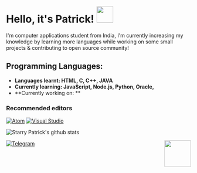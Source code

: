 # Hello, it's Patrick! <img src="https://raw.githubusercontent.com/MartinHeinz/MartinHeinz/master/wave.gif" width="45px">

I'm computer applications student from India, I'm currently increasing my knowledge by learning more languages while working on some small projects & contributing to open source community!
## Programming Languages:

- **Languages learnt: HTML, C, C++, JAVA**
- **Currently learning: JavaScript, Node.js, Python, Oracle,**
- **Currently working on: **

### Recommended editors
[![Atom](https://img.shields.io/badge/atom-28b463.svg?style=for-the-badge&logo=atom)](https://atom.io/)
[![Visual Studio](https://img.shields.io/badge/VisualStudioCode-1da1f2.svg?style=for-the-badge&logo=visual-studio-code)](https://vscodium.com/)

![Starry Patrick's github stats](https://github-readme-stats.vercel.app/api?username=SA7ANI&show_icons=true&theme=dark)

<!--- 
Taken from https://github.com/anuraghazra/github-readme-stats/blob/master/readme.md, this is a gradient card. Edit colors if you'd like.
![Austin Hornhead's github stats](https://github-readme-stats.vercel.app/api?username=marchingon12&show_icons=true&bg_color=30,FFDEE9,B5FFFC&title_color=000000&text_color=2b2b2b&icon_color=ff009e) 
-->

[![Telegram](https://img.shields.io/badge/telegram-1b77FF.svg?style=for-the-badge&logo=telegram)](https://t.me/SA7ANI)
<img src="https://64.media.tumblr.com/34784257378ce2c51675599159735772/tumblr_nd3b8i2gL01sedjuto1_400.gifv" align="right" width="72"/>
